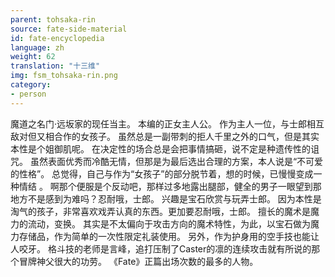 ```yaml
---
parent: tohsaka-rin
source: fate-side-material
id: fate-encyclopedia
language: zh
weight: 62
translation: "十三维"
img: fsm_tohsaka-rin.png
category:
- person
---
```


魔道之名门·远坂家的现任当主。
本编的正女主人公。
作为主人一位，与士郎相互敌对但又相合作的女孩子。
虽然总是一副带刺的拒人千里之外的口气，但是其实本性是个姐御肌呢。
在决定性的场合总是会把事情搞砸，说不定是种遗传性的诅咒。
虽然表面优秀而冷酷无情，但那是为最后选出合理的方案，本人说是“不可爱的性格”。
总觉得，自己与作为“女孩子”的部分脱节着，想的时候，已慢慢变成一种情结 。
啊那个便服是个反动吧，那样过多地露出腿部，健全的男子一眼望到那地方不是感到为难吗？忍耐哦，士郎。
兴趣是宝石欣赏与玩弄士郎。
因为本性是淘气的孩子，非常喜欢戏弄认真的东西。更加要忍耐哦，士郎。
擅长的魔术是魔力的流动，变换。
其实是不太偏向于攻击方向的魔术特性，为此，以宝石做为魔力存储品，作为简单的一次性限定礼装使用。
另外，作为护身用的空手技也能让人咬牙。
格斗技的老师是言峰，追打压制了Caster的凛的连续攻击就有所说的那个冒牌神父很大的功劳。
《Fate》正篇出场次数的最多的人物。
